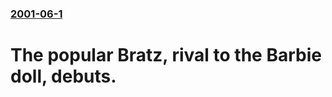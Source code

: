 ### [2001-06-1](/news/2001/06/1/index.md)

#  The popular Bratz, rival to the Barbie doll, debuts.



